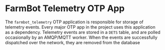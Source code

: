 # FarmBot Telemetry OTP App

The `farmbot_telemetry` OTP application is responsible for
storage of telemetry events. Every major OTP app in the project
uses this application as a dependency. Telemetry events are
stored in a `DETS` table, and are polled occasionally
by an AMQP/MQTT worker. When the events are successfully
dispatched over the network, they are removed from the
database